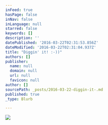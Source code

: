 ```yaml
---
inFeed: true
hasPage: false
inNav: false
inLanguage: null
starred: false
keywords: []
description: ''
datePublished: '2016-03-22T02:31:53.856Z'
dateModified: '2016-03-22T02:31:04.937Z'
title: "Diggin' it! :-))"
authors: []
publisher:
  name: null
  domain: null
  url: null
  favicon: null
author: []
sourcePath: _posts/2016-03-22-diggin-it-.md
published: true
_type: Blurb

---
```

![](https://the-grid-user-content.s3-us-west-2.amazonaws.com/f1a7a11a-a0be-4cd2-b76c-aa3adb420486.jpg)